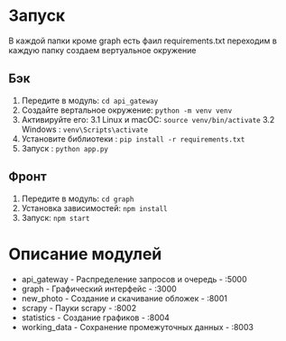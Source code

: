 # Запуск 
В каждой папки кроме graph есть фаил requirements.txt переходим в каждую папку создаем вертуальное окружение 
## Бэк
1. Передите в модуль: `cd api_gateway`
2. Создайте вертальное окружение: `python -m venv venv`
3. Активируйте его: 
3.1 Linux и macOC: `source venv/bin/activate`
3.2 Windows : `venv\Scripts\activate`
4. Установите библиотеки : `pip install -r requirements.txt`
5. Запуск : `python app.py`

## Фронт
1. Передите в модуль: `cd graph`
2. Установка зависимостей: `npm install`
3. Запуск: `npm start`

# Описание модулей
- api_gateway - Распределение запросов и очередь - :5000
- graph - Графический интерфейс - :3000
- new_photo - Создание и скачивание обложек - :8001
- scrapy - Пауки scrapy - :8002
- statistics - Создание графиков - :8004
- working_data - Сохранение промежуточных данных - :8003



